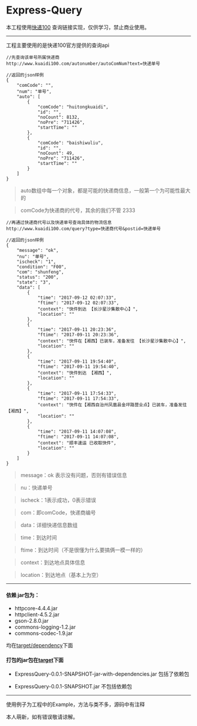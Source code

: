 # Express-Query

本工程使用[快递100](http://www.kuaidi100.com/) 查询链接实现，仅供学习，禁止商业使用。

---

工程主要使用的是快递100官方提供的查询api

```
//先查询该单号所属快递商
http://www.kuaidi100.com/autonumber/autoComNum?text=快递单号
    
//返回的json样例
{
    "comCode": "",
    "num": "单号",
    "auto": [
        {
            "comCode": "huitongkuaidi",
            "id": "",
            "noCount": 8132,
            "noPre": "711426",
            "startTime": ""
        },
        {
            "comCode": "baishiwuliu",
            "id": "",
            "noCount": 49,
            "noPre": "711426",
            "startTime": ""
        }
    ]
}
```

>auto数组中每一个对象，都是可能的快递商信息，一般第一个为可能性最大的 

>comCode为快递商的代号，其余的我们不管 2333

```
//再通过快递商代号以及快递单号查询具体的物流信息
http://www.kuaidi100.com/query?type=快递商代号&postid=快递单号
 
//返回的json样例
{
    "message": "ok",
    "nu": "单号",
    "ischeck": "1",
    "condition": "F00",
    "com": "shunfeng",
    "status": "200",
    "state": "3",
    "data": [
        {
            "time": "2017-09-12 02:07:33",
            "ftime": "2017-09-12 02:07:33",
            "context": "快件到达 【长沙星沙集散中心】",
            "location": ""
        },
        {
            "time": "2017-09-11 20:23:36",
            "ftime": "2017-09-11 20:23:36",
            "context": "快件在【湘西】已装车，准备发往 【长沙星沙集散中心】",
            "location": ""
        },
        {
            "time": "2017-09-11 19:54:40",
            "ftime": "2017-09-11 19:54:40",
            "context": "快件到达 【湘西】",
            "location": ""
        },
        {
            "time": "2017-09-11 17:54:33",
            "ftime": "2017-09-11 17:54:33",
            "context": "快件在【湘西自治州凤凰县金坪路营业点】已装车，准备发往 【湘西】",
            "location": ""
        },
        {
            "time": "2017-09-11 14:07:08",
            "ftime": "2017-09-11 14:07:08",
            "context": "顺丰速运 已收取快件",
            "location": ""
        }
    ]
}
```

>message：ok 表示没有问题，否则有错误信息

>nu：快递单号

>ischeck：1表示成功，0表示错误

>com：即comCode，快递商编号

>data：详细快递信息数组

>time：到达时间

>ftime：到达时间（不是很懂为什么要搞俩一模一样的）

>context：到达地点具体信息

>location：到达地点（基本上为空）

---

#### 依赖 jar包为：

- httpcore-4.4.4.jar
- httpclient-4.5.2.jar
- gson-2.8.0.jar
- commons-logging-1.2.jar
- commons-codec-1.9.jar

均在[target/dependency](https://github.com/Geekxiong/Express-Query/tree/master/ExpressQuery/target/dependency)下面



#### 打包的jar包在[target](https://github.com/Geekxiong/Express-Query/tree/master/ExpressQuery/target)下面

- ExpressQuery-0.0.1-SNAPSHOT-jar-with-dependencies.jar  包括了依赖包

- ExpressQuery-0.0.1-SNAPSHOT.jar  不包括依赖包

---

使用例子为工程中的Example，方法与类不多，源码中有注释

本人萌新，如有错误敬请谅解。


